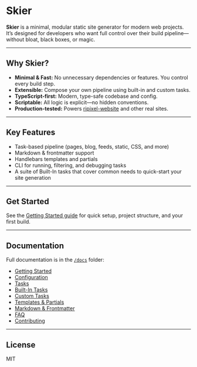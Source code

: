 # Skier

**Skier** is a minimal, modular static site generator for modern web projects. It’s designed for developers who want full control over their build pipeline—without bloat, black boxes, or magic.

---

## Why Skier?
- **Minimal & Fast:** No unnecessary dependencies or features. You control every build step.
- **Extensible:** Compose your own pipeline using built-in and custom tasks.
- **TypeScript-first:** Modern, type-safe codebase and config.
- **Scriptable:** All logic is explicit—no hidden conventions.
- **Production-tested:** Powers [ripixel-website](https://github.com/ripixel/ripixel-website) and other real sites.

---

## Key Features
- Task-based pipeline (pages, blog, feeds, static, CSS, and more)
- Markdown & frontmatter support
- Handlebars templates and partials
- CLI for running, filtering, and debugging tasks
- A suite of Built-In tasks that cover common needs to quick-start your site generation

---

## Get Started
See the [Getting Started guide](./docs/getting-started.md) for quick setup, project structure, and your first build.

---

## Documentation
Full documentation is in the [`/docs`](./docs) folder:
- [Getting Started](./docs/getting-started.md)
- [Configuration](./docs/configuration.md)
- [Tasks](./docs/tasks.md)
- [Built-In Tasks](./docs/builtins/README.md)
- [Custom Tasks](./docs/custom-tasks.md)
- [Templates & Partials](./docs/templates-partials.md)
- [Markdown & Frontmatter](./docs/markdown-frontmatter.md)
- [FAQ](./docs/faq.md)
- [Contributing](./docs/contributing.md)

---

## License
MIT
